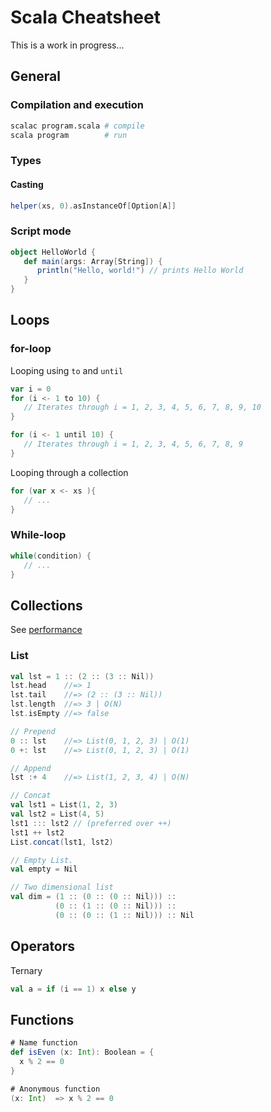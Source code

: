 # Scala Cheatsheet

This is a work in progress...

## General
### Compilation and execution
```sh
scalac program.scala # compile
scala program        # run
```

### Types
#### Casting
```scala
helper(xs, 0).asInstanceOf[Option[A]]
```

### Script mode
```scala
object HelloWorld {
   def main(args: Array[String]) {
      println("Hello, world!") // prints Hello World
   }
}
```
## Loops
### for-loop
Looping using `to` and `until`
```scala
var i = 0
for (i <- 1 to 10) {
   // Iterates through i = 1, 2, 3, 4, 5, 6, 7, 8, 9, 10
}

for (i <- 1 until 10) {
   // Iterates through i = 1, 2, 3, 4, 5, 6, 7, 8, 9
}
```

Looping through a collection
```scala
for (var x <- xs ){
   // ...
}
```
### While-loop
```scala
while(condition) {
   // ...
}
```
## Collections
See [performance](https://docs.scala-lang.org/overviews/collections/performance-characteristics.html)

### List
```scala
val lst = 1 :: (2 :: (3 :: Nil))
lst.head    //=> 1
lst.tail    //=> (2 :: (3 :: Nil))
lst.length  //=> 3 | O(N)
lst.isEmpty //=> false

// Prepend
0 :: lst    //=> List(0, 1, 2, 3) | O(1)
0 +: lst    //=> List(0, 1, 2, 3) | O(1)

// Append
lst :+ 4    //=> List(1, 2, 3, 4) | O(N)

// Concat
val lst1 = List(1, 2, 3)
val lst2 = List(4, 5)
lst1 ::: lst2 // (preferred over ++)
lst1 ++ lst2
List.concat(lst1, lst2)

// Empty List.
val empty = Nil

// Two dimensional list
val dim = (1 :: (0 :: (0 :: Nil))) ::
          (0 :: (1 :: (0 :: Nil))) ::
          (0 :: (0 :: (1 :: Nil))) :: Nil
```

## Operators
Ternary
```scala
val a = if (i == 1) x else y
```

## Functions
```scala
# Name function
def isEven (x: Int): Boolean = {
  x % 2 == 0
}

# Anonymous function
(x: Int)  => x % 2 == 0
```
